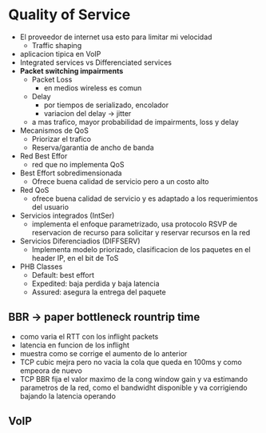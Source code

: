 # Quality of Service

- El proveedor de internet usa esto para limitar mi velocidad
	- Traffic shaping
- aplicacion tipica en VoIP
- Integrated services vs Differenciated services
- **Packet switching impairments**
	- Packet Loss
		- en medios wireless es comun
	- Delay
		- por tiempos de serializado, encolador
		- variacion del delay -> jitter
	- a mas trafico, mayor probabilidad de impairments, loss y delay
- Mecanismos de QoS
	- Priorizar el trafico
	- Reserva/garantia de ancho de banda
- Red Best Effor
	- red que no implementa QoS
- Best Effort sobredimensionada
	- Ofrece buena calidad de servicio pero a un costo alto
- Red QoS
	- ofrece buena calidad de servicio y es adaptado a los requerimientos del usuario
- Servicios integrados (IntSer)
	- implementa el enfoque parametrizado, usa protocolo RSVP de reservacion de recurso para solicitar y reservar recursos en la red
- Servicios Diferenciadios (DIFFSERV)
	- Implementa modelo priorizado, clasificacion de los paquetes en el header IP, en el bit de ToS
- PHB Classes
	- Default: best effort
	- Expedited: baja perdida y baja latencia
	- Assured: asegura la entrega del paquete

## BBR -> paper bottleneck rountrip time

- como varia el RTT con los inflight packets
- latencia en funcion de los inflight
- muestra como se corrige el aumento de lo anterior
- TCP cubic mejra pero no vacia la cola que queda en 100ms y como empeora de nuevo
- TCP BBR fija el valor maximo de la cong window gain y va estimando parametros de la red, como el bandwidht disponible y va corrigiendo bajando la latencia operando

## VoIP

